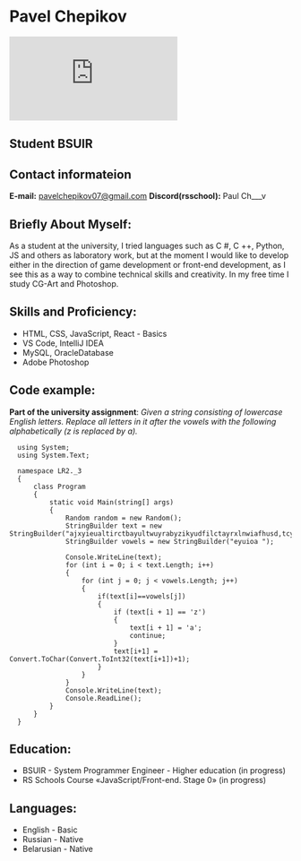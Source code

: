 # Pavel Chepikov
![logo](https://www.besthdwallpaper.com/overwatch/captain-pharah-overwatch-video-game-dt_en-US-66850.html)

## Student BSUIR

## Contact informateion
**E-mail:** pavelchepikov07@gmail.com
**Discord(rsschool):** Paul Ch___v
  
## Briefly About Myself:
As a student at the university, I tried languages ​​such as C #, C ++, Python, JS and others as laboratory work, but at the moment I would like to develop either in the direction of game development or front-end development, as I see this as a way to combine technical skills and creativity. In my free time I study CG-Art and Photoshop.  
  
## Skills and Proficiency:
* HTML, CSS, JavaScript, React - Basics
* VS Code, IntelliJ IDEA
* MySQL, OracleDatabase
* Adobe Photoshop
  
## Code example:
  **Part of the university assignment**: *Given a string consisting of lowercase English letters. Replace all letters in it after the vowels with the following alphabetically (z is replaced by a).*
  ```
    using System;
    using System.Text;

    namespace LR2._3
    {
        class Program
        {
            static void Main(string[] args)
            {
                Random random = new Random();
                StringBuilder text = new StringBuilder("ajxyieualtirctbayultwuyrabyzikyudfilctayrxlnwiafhusd,tcyilyxiaofhnguailtyux.nHz.xtu,zgbhjcdtyara;io;zuitryicwtau");
                StringBuilder vowels = new StringBuilder("eyuioa ");

                Console.WriteLine(text);
                for (int i = 0; i < text.Length; i++)
                {
                    for (int j = 0; j < vowels.Length; j++)
                    {
                        if(text[i]==vowels[j])
                        {
                            if (text[i + 1] == 'z')
                            {
                                text[i + 1] = 'a';
                                continue;
                            }
                            text[i+1] = Convert.ToChar(Convert.ToInt32(text[i+1])+1);
                        }
                    }
                }
                Console.WriteLine(text);
                Console.ReadLine();
            }
        }
    }
  ```

## Education:
* BSUIR - System Programmer Engineer - Higher education (in progress)
* RS Schools Course «JavaScript/Front-end. Stage 0» (in progress)
  
## Languages:
* English - Basic
* Russian - Native
* Belarusian - Native

